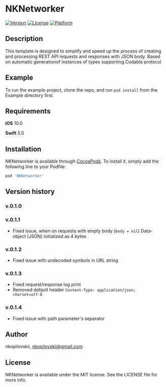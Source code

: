 # NKNetworker

<!-- [![CI Status](https://img.shields.io/travis/nkopilovskii/NKNetworker.svg?style=flat)](https://travis-ci.org/nkopilovskii/NKNetworker) -->
[![Version](https://img.shields.io/cocoapods/v/NKNetworker.svg?style=flat)](https://cocoapods.org/pods/NKNetworker)
[![License](https://img.shields.io/cocoapods/l/NKNetworker.svg?style=flat&color=yellow)](https://cocoapods.org/pods/NKNetworker)
[![Platform](https://img.shields.io/cocoapods/p/NKNetworker.svg?style=flat&color=black)](https://cocoapods.org/pods/NKNetworker)

## Description 

This template is designed to simplify and speed up the process of creating and processing REST API requests and responses with JSON body. Based on automatic generationof instances of types supporting Codable protocol

## Example

To run the example project, clone the repo, and run `pod install` from the Example directory first.

## Requirements

**iOS** 10.0

**Swift** 5.0

## Installation

NKNetworker is available through [CocoaPods](https://cocoapods.org). To install
it, simply add the following line to your Podfile:

```ruby
pod 'NKNetworker'
```

## Version history

### v.0.1.0

### v.0.1.1
- Fixed issue, when on requests with empty body (`body = nil`) Data-object (JSON) initialized as 4 bytes

### v.0.1.2
- Fixed issue with undecoded symbols in URL string

### v.0.1.3
- Fixed request/response log print
- Removed default header `Content-Type: application/json; charset=utf-8`

### v.0.1.4
- Fixed issue with path parameter's separator

## Author

nkopilovskii, nkopilovskii@gmail.com

## License

NKNetworker is available under the MIT license. See the LICENSE file for more info.
